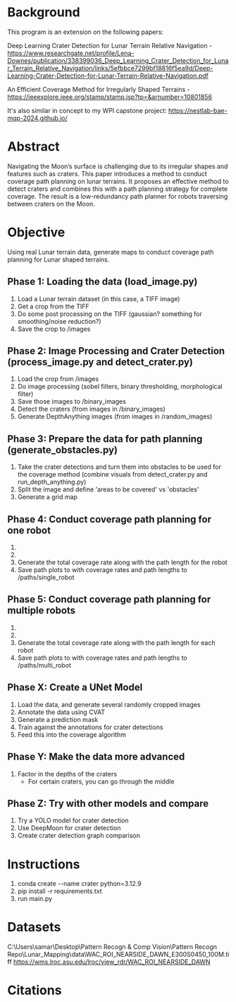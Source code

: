# Background
This program is an extension on the following papers:

Deep Learning Crater Detection for Lunar Terrain Relative Navigation - https://www.researchgate.net/profile/Lena-Downes/publication/338399036_Deep_Learning_Crater_Detection_for_Lunar_Terrain_Relative_Navigation/links/5efbbce7299bf18816f5ea9d/Deep-Learning-Crater-Detection-for-Lunar-Terrain-Relative-Navigation.pdf

An Efficient Coverage Method for Irregularly Shaped Terrains - https://ieeexplore.ieee.org/stamp/stamp.jsp?tp=&arnumber=10801856

It's also similar in concept to my WPI capstone project: https://nestlab-bae-mqp-2024.github.io/

# Abstract
Navigating the Moon’s surface is challenging due to its irregular shapes and features such as craters. This paper introduces a method to conduct coverage path planning on lunar terrains. It proposes an effective method to detect craters and combines this with a path planning strategy for complete coverage. The result is a low-redundancy path planner for robots traversing between craters on the Moon.

# Objective
Using real Lunar terrain data, generate maps to conduct coverage path planning for Lunar shaped terrains.

## Phase 1: Loading the data (load_image.py)
1. Load a Lunar terrain dataset (in this case, a TIFF image)
2. Get a crop from the TIFF
3. Do some post processing on the TIFF (gaussian? something for smoothing/noise reduction?)
4. Save the crop to /images

## Phase 2: Image Processing and Crater Detection (process_image.py and detect_crater.py)
1. Load the crop from /images
2. Do image processing (sobel filters, binary thresholding, morphological filter)
3. Save those images to /binary_images
2. Detect the craters (from images in /binary_images)
3. Generate DepthAnything images (from images in /random_images)

## Phase 3: Prepare the data for path planning (generate_obstacles.py)
1. Take the crater detections and turn them into obstacles to be used for the coverage method (combine visuals from detect_crater.py and run_depth_anything.py)
2. Split the image and define 'areas to be covered' vs 'obstacles'
3. Generate a grid map

## Phase 4: Conduct coverage path planning for one robot
1. 
2. 
3. Generate the total coverage rate along with the path length for the robot
4. Save path plots to with coverage rates and path lengths to /paths/single_robot

## Phase 5: Conduct coverage path planning for multiple robots
1. 
2. 
3. Generate the total coverage rate along with the path length for each robot
4. Save path plots to with coverage rates and path lengths to /paths/multi_robot

## Phase X: Create a UNet Model
1. Load the data, and generate several randomly cropped images
2. Annotate the data using CVAT
3. Generate a prediction mask
4. Train against the annotations for crater detections
5. Feed this into the coverage algorithm

## Phase Y: Make the data more advanced
1. Factor in the depths of the craters
    - For certain craters, you can go through the middle

## Phase Z: Try with other models and compare
1. Try a YOLO model for crater detection
2. Use DeepMoon for crater detection
3. Create crater detection graph comparison


# Instructions
1. conda create --name crater python=3.12.9
2. pip install -r requirements.txt
3. run main.py


# Datasets
C:\Users\samar\Desktop\Pattern Recogn & Comp Vision\Pattern Recogn Repo\Lunar_Mapping\data\WAC_ROI_NEARSIDE_DAWN_E300S0450_100M.tiff
https://wms.lroc.asu.edu/lroc/view_rdr/WAC_ROI_NEARSIDE_DAWN


# Citations



